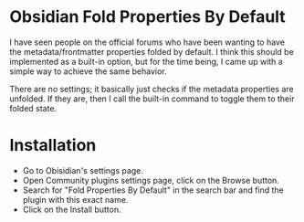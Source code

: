 # Obsidian Fold Properties By Default

I have seen people on the official forums who have been wanting to have the metadata/frontmatter properties folded by default. I think this should be implemented as a built-in option, but for the time being, I came up with a simple way to achieve the same behavior.

There are no settings; it basically just checks if the metadata properties are unfolded. If they are, then I call the built-in command to toggle them to their folded state.

# Installation
- Go to Obisidian's settings page.
- Open Community plugins settings page, click on the Browse button.
- Search for "Fold Properties By Default" in the search bar and find the plugin with this exact name.
- Click on the Install button.
